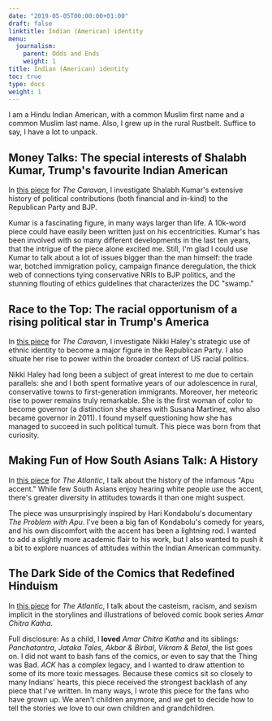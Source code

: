 ```yaml
---
date: "2019-05-05T00:00:00+01:00"
draft: false
linktitle: Indian (American) identity
menu:
  journalism:
    parent: Odds and Ends
    weight: 1
title: Indian (American) identity
toc: true
type: docs
weight: 1
---
```


I am a Hindu Indian American, with a common Muslim first name and a common Muslim last name. Also, I grew up in the rural Rustbelt. Suffice to say, I have a lot to unpack.

## Money Talks: The special interests of Shalabh Kumar, Trump's favourite Indian American

In [this piece](https://caravanmagazine.in/reportage/shalabh-kumar-trump-modi) for _The Caravan_, I investigate Shalabh Kumar's extensive history of political contributions (both financial and in-kind) to the Republican Party and BJP.

Kumar is a fascinating figure, in many ways larger than life. A 10k-word piece could have easily been written just on his eccentricities. Kumar's has been involved with so many different developments in the last ten years, that the intrigue of the piece alone excited me. Still, I'm glad I could use Kumar to talk about a lot of issues bigger than the man himself: the trade war, botched immigration policy, campaign finance deregulation, the thick web of connections tying conservative NRIs to BJP politics, and the stunning flouting of ethics guidelines that characterizes the DC "swamp."


## Race to the Top: The racial opportunism of a rising political star in Trump's America

In [this piece](https://caravanmagazine.in/politics/nikki-haley-racial-opportunism-rising-political-star-trump-america) for _The Caravan_, I investigate Nikki Haley's strategic use of ethnic identity to become a major figure in the Republican Party. I also situate her rise to power within the broader context of US racial politics.

Nikki Haley had long been a subject of great interest to me due to certain parallels: she and I both spent formative years of our adolescence in rural, conservative towns to first-generation immigrants. Moreover, her meteoric rise to power remains truly remarkable. She is the first woman of color to become governor (a distinction she shares with Susana Martinez, who also became governor in 2011). I found myself questioning how she has managed to succeed in such political tumult. This piece was born from that curiosity.

## Making Fun of How South Asians Talk: A History

In [this piece](https://www.theatlantic.com/entertainment/archive/2018/02/trump-modi-india-south-asia-accent-apu/551696/) for _The Atlantic_, I talk about the history of the infamous "Apu accent." While few South Asians enjoy hearing white people use the accent, there's greater diversity in attitudes towards it than one might suspect.

The piece was unsurprisingly inspired by Hari Kondabolu's documentary _The Problem with Apu_. I've been a big fan of Kondabolu's comedy for years, and his own discomfort with the accent has been a lightning rod. I wanted to add a slightly more academic flair to his work, but I also wanted to push it a bit to explore nuances of attitudes within the Indian American community.

## The Dark Side of the Comics that Redefined Hinduism

In [this piece](https://www.theatlantic.com/entertainment/archive/2017/12/the-comics-that-redefined-hinduism/539838/) for _The Atlantic_, I talk about the casteism, racism, and sexism implicit in the storylines and illustrations of beloved comic book series _Amar Chitra Katha_.

Full disclosure: As a child, I **loved** _Amar Chitra Katha_ and its siblings: _Panchatantra_, _Jataka Tales_, _Akbar & Birbal_, _Vikram & Betal_, the list goes on. I did not want to bash fans of the comics, or even to say that the Thing was Bad. _ACK_ has a complex legacy, and I wanted to draw attention to some of its more toxic messages. Because these comics sit so closely to many Indians' hearts, this piece received the strongest backlash of any piece that I've written. In many ways, I wrote this piece for the fans who have grown up. We aren't children anymore, and *we* get to decide how to tell the stories we love to our own children and grandchildren.
